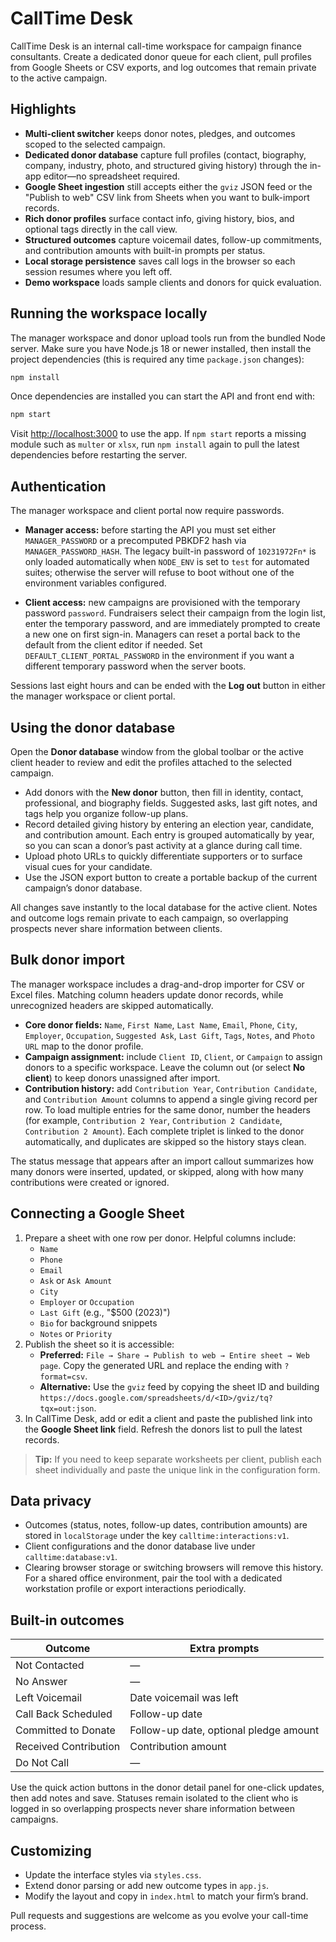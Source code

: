 # CallTime Desk

CallTime Desk is an internal call-time workspace for campaign finance consultants.
Create a dedicated donor queue for each client, pull profiles from Google Sheets or
CSV exports, and log outcomes that remain private to the active campaign.

## Highlights

- **Multi-client switcher** keeps donor notes, pledges, and outcomes scoped to
  the selected campaign.
- **Dedicated donor database** capture full profiles (contact, biography,
  company, industry, photo, and structured giving history) through the in-app
  editor—no spreadsheet required.
- **Google Sheet ingestion** still accepts either the `gviz` JSON feed or the
  "Publish to web" CSV link from Sheets when you want to bulk-import records.
- **Rich donor profiles** surface contact info, giving history, bios, and
  optional tags directly in the call view.
- **Structured outcomes** capture voicemail dates, follow-up commitments, and
  contribution amounts with built-in prompts per status.
- **Local storage persistence** saves call logs in the browser so each session
  resumes where you left off.
- **Demo workspace** loads sample clients and donors for quick evaluation.

## Running the workspace locally

The manager workspace and donor upload tools run from the bundled Node server.
Make sure you have Node.js 18 or newer installed, then install the project
dependencies (this is required any time `package.json` changes):

```bash
npm install
```

Once dependencies are installed you can start the API and front end with:

```bash
npm start
```

Visit <http://localhost:3000> to use the app. If `npm start` reports a missing
module such as `multer` or `xlsx`, run `npm install` again to pull the latest
dependencies before restarting the server.

## Authentication

The manager workspace and client portal now require passwords.

- **Manager access:** before starting the API you must set either
  `MANAGER_PASSWORD` or a precomputed PBKDF2 hash via `MANAGER_PASSWORD_HASH`.
  The legacy built-in password of `10231972Fn*` is only loaded automatically
  when `NODE_ENV` is set to `test` for automated suites; otherwise the server
  will refuse to boot without one of the environment variables configured.

- **Client access:** new campaigns are provisioned with the temporary password
  `password`. Fundraisers select their campaign from the login list, enter the
  temporary password, and are immediately prompted to create a new one on first
  sign-in. Managers can reset a portal back to the default from the client
  editor if needed. Set `DEFAULT_CLIENT_PORTAL_PASSWORD` in the environment if
  you want a different temporary password when the server boots.

Sessions last eight hours and can be ended with the **Log out** button in either
the manager workspace or client portal.

## Using the donor database

Open the **Donor database** window from the global toolbar or the active client
header to review and edit the profiles attached to the selected campaign.

- Add donors with the **New donor** button, then fill in identity, contact,
  professional, and biography fields. Suggested asks, last gift notes, and tags
  help you organize follow-up plans.
- Record detailed giving history by entering an election year, candidate, and
  contribution amount. Each entry is grouped automatically by year, so you can
  scan a donor’s past activity at a glance during call time.
- Upload photo URLs to quickly differentiate supporters or to surface visual
  cues for your candidate.
- Use the JSON export button to create a portable backup of the current
  campaign’s donor database.

All changes save instantly to the local database for the active client. Notes
and outcome logs remain private to each campaign, so overlapping prospects never
share information between clients.

## Bulk donor import

The manager workspace includes a drag-and-drop importer for CSV or Excel files.
Matching column headers update donor records, while unrecognized headers are
skipped automatically.

- **Core donor fields:** `Name`, `First Name`, `Last Name`, `Email`, `Phone`,
  `City`, `Employer`, `Occupation`, `Suggested Ask`, `Last Gift`, `Tags`,
  `Notes`, and `Photo URL` map to the donor profile.
- **Campaign assignment:** include `Client ID`, `Client`, or `Campaign` to assign
  donors to a specific workspace. Leave the column out (or select **No client**)
  to keep donors unassigned after import.
- **Contribution history:** add `Contribution Year`, `Contribution Candidate`,
  and `Contribution Amount` columns to append a single giving record per row.
  To load multiple entries for the same donor, number the headers (for example,
  `Contribution 2 Year`, `Contribution 2 Candidate`, `Contribution 2 Amount`).
  Each complete triplet is linked to the donor automatically, and duplicates are
  skipped so the history stays clean.

The status message that appears after an import callout summarizes how many
donors were inserted, updated, or skipped, along with how many contributions
were created or ignored.

## Connecting a Google Sheet

1. Prepare a sheet with one row per donor. Helpful columns include:
   - `Name`
   - `Phone`
   - `Email`
   - `Ask` or `Ask Amount`
   - `City`
   - `Employer` or `Occupation`
   - `Last Gift` (e.g., "$500 (2023)")
   - `Bio` for background snippets
   - `Notes` or `Priority`
2. Publish the sheet so it is accessible:
   - **Preferred:** `File → Share → Publish to web → Entire sheet → Web page`.
     Copy the generated URL and replace the ending with `?format=csv`.
   - **Alternative:** Use the `gviz` feed by copying the sheet ID and building
     `https://docs.google.com/spreadsheets/d/<ID>/gviz/tq?tqx=out:json`.
3. In CallTime Desk, add or edit a client and paste the published link into the
   **Google Sheet link** field. Refresh the donors list to pull the latest
   records.

> **Tip:** If you need to keep separate worksheets per client, publish each
> sheet individually and paste the unique link in the configuration form.

## Data privacy

- Outcomes (status, notes, follow-up dates, contribution amounts) are stored in
  `localStorage` under the key `calltime:interactions:v1`.
- Client configurations and the donor database live under
  `calltime:database:v1`.
- Clearing browser storage or switching browsers will remove this history. For a
  shared office environment, pair the tool with a dedicated workstation profile
  or export interactions periodically.

## Built-in outcomes

| Outcome                | Extra prompts                                 |
| ---------------------- | --------------------------------------------- |
| Not Contacted          | —                                             |
| No Answer              | —                                             |
| Left Voicemail         | Date voicemail was left                       |
| Call Back Scheduled    | Follow-up date                                |
| Committed to Donate    | Follow-up date, optional pledge amount        |
| Received Contribution  | Contribution amount                           |
| Do Not Call            | —                                             |

Use the quick action buttons in the donor detail panel for one-click updates,
then add notes and save. Statuses remain isolated to the client who is logged in
so overlapping prospects never share information between campaigns.

## Customizing

- Update the interface styles via `styles.css`.
- Extend donor parsing or add new outcome types in `app.js`.
- Modify the layout and copy in `index.html` to match your firm’s brand.

Pull requests and suggestions are welcome as you evolve your call-time process.
